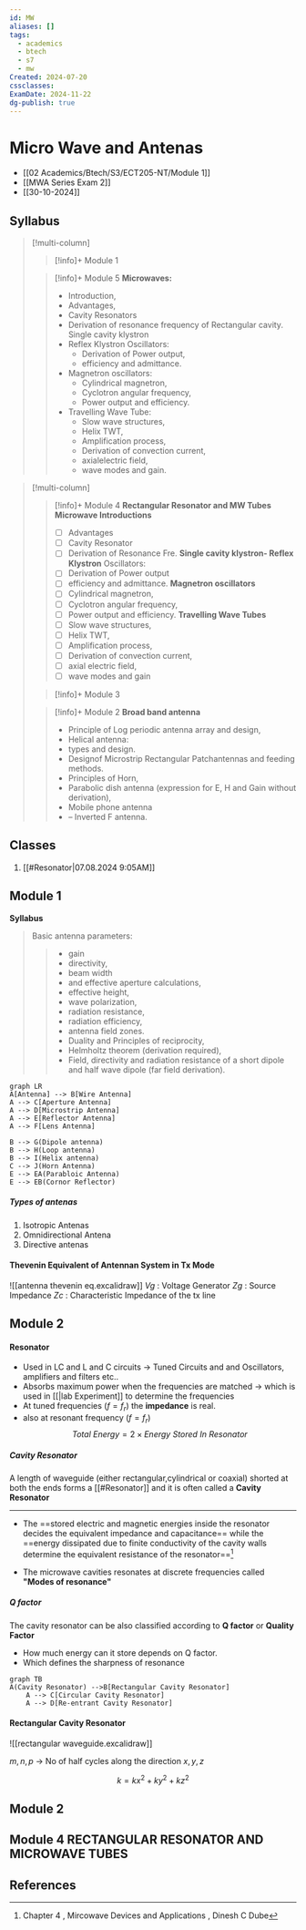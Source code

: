 ```yaml
---
id: MW
aliases: []
tags:
  - academics
  - btech
  - s7
  - mw
Created: 2024-07-20
cssclasses: 
ExamDate: 2024-11-22
dg-publish: true
---
```

# Micro Wave and Antenas
- [[02 Academics/Btech/S3/ECT205-NT/Module 1]]
- [[MWA Series Exam 2]]
- [[30-10-2024]]

## Syllabus 

> [!multi-column]
>
> > [!info]+ Module 1
> 
>
> > [!info]+ Module 5
> > **Microwaves:**
> >
> > - Introduction,
> > - Advantages,
> > - Cavity Resonators
> > - Derivation of resonance frequency of Rectangular cavity.
> >   Single cavity klystron
> > - Reflex Klystron Oscillators:
> >   - Derivation of Power output,
> >   - efficiency and admittance.
> > - Magnetron oscillators:
> >   - Cylindrical magnetron,
> >   - Cyclotron angular frequency,
> >   - Power output and efficiency.
> > - Travelling Wave Tube:
> >   - Slow wave structures,
> >   - Helix TWT,
> >   - Amplification process,
> >   - Derivation of convection current,
> >   - axialelectric field,
> >   - wave modes and gain.

>[!multi-column]
>
>>[!info]+ Module 4 **Rectangular Resonator and MW Tubes**
>> **Microwave Introductions**
>>- [ ] Advantages
>>- [ ] Cavity Resonator
>>- [ ] Derivation of Resonance Fre.
>>**Single cavity klystron- Reflex Klystron**
>>Oscillators:
>> - [ ]	Derivation of Power output
>> - [ ] efficiency and admittance. 
>> **Magnetron oscillators**
>> - [ ] Cylindrical magnetron,
>> - [ ] Cyclotron angular frequency,
>> - [ ] Power output and efficiency.
>>**Travelling Wave Tubes**
>>- [ ] Slow wave structures,
>>- [ ] Helix TWT,
>>- [ ] Amplification process,
>>- [ ] Derivation of convection current,
>>- [ ] axial electric field,
>>- [ ] wave modes and gain
> 
>> [!info]+ Module 3
>
>> [!info]+ Module 2 **Broad band antenna**
>> - Principle of Log periodic antenna array and design,
>> - Helical antenna:
>> 	- types and design.
>> - Designof Microstrip Rectangular Patchantennas and
>> feeding methods.
>> -  Principles of Horn,
>> - Parabolic dish antenna (expression for E, H and Gain without derivation),
>> - Mobile phone antenna 
>> - – Inverted F antenna.

## Classes
1. [[#Resonator|07.08.2024 9:05AM]]

## Module 1 

**Syllabus**
> Basic antenna parameters:
> >
> > - gain
> > - directivity,
> > - beam width
> > - and effective aperture calculations,
> > - effective height,
> > - wave polarization,
> > - radiation resistance,
> > - radiation efficiency,
> > - antenna field zones.
> > - Duality and Principles of reciprocity,
> > - Helmholtz theorem (derivation required),
> > - Field, directivity and radiation resistance of a short dipole and half wave dipole (far field derivation).

```mermaid
graph LR 
A[Antenna] --> B[Wire Antenna] 
A --> C[Aperture Antenna]
A --> D[Microstrip Antenna]
A --> E[Reflector Antenna]
A --> F[Lens Antenna]

B --> G(Dipole antenna)
B --> H(Loop antenna)
B --> I(Helix antenna)
C --> J(Horn Antenna)
E --> EA(Parabloic Antenna)
E --> EB(Cornor Reflector)

```

##### Types of antenas

1. Isotropic Antenas
2. Omnidirectional Antena
3. Directive antenas

#### Thevenin Equivalent of Antennan System in Tx Mode 

![[antenna thevenin eq.excalidraw]]
$Vg$ : Voltage Generator 
$Zg$ : Source Impedance 
$Zc$ : Characteristic Impedance of the tx line

## Module 2

#### Resonator
- Used in LC and L and C circuits -> Tuned Circuits and and Oscillators, amplifiers and filters etc..
- Absorbs maximum power when the frequencies are matched -> which is used in [[|lab Experiment]] to determine the frequencies
- At tuned frequencies ($f=f_r$) the **impedance** is real.
- also at resonant frequency ($f = f_r$)
  $$
  Total \ Energy = 2 \times Energy \ Stored \ In \ Resonator
  $$

##### Cavity Resonator 
A length of waveguide (either rectangular,cylindrical or coaxial) shorted at both the ends forms a [[#Resonator]] and it is often called a **Cavity Resonator**

---

- The ==stored electric and magnetic energies inside the resonator decides the equivalent impedance and capacitance== while the ==energy dissipated due to finite conductivity of the cavity walls determine the equivalent resistance of the resonator==[^1]

- The microwave cavities resonates at discrete frequencies called **"Modes of resonance"** 
##### Q factor
The cavity resonator can be also classified according to **Q factor** or **Quality Factor**

- How much energy can it store depends on Q factor.
- Which defines the sharpness of resonance

```mermaid
graph TB
A(Cavity Resonator) -->B[Rectangular Cavity Resonator]
    A --> C[Circular Cavity Resonator]
    A --> D[Re-entrant Cavity Resonator]

```

#### Rectangular Cavity Resonator

![[rectangular waveguide.excalidraw]]

$m,n,p$ -> No of half cycles along the direction $x,y,z$

$$
k = kx^{2}+ ky^{2}+ kz^2
$$

## Module 2 

## Module 4 RECTANGULAR RESONATOR AND MICROWAVE TUBES

## References

[^1]: Chapter 4 , Mircowave Devices and Applications , Dinesh C Dube
